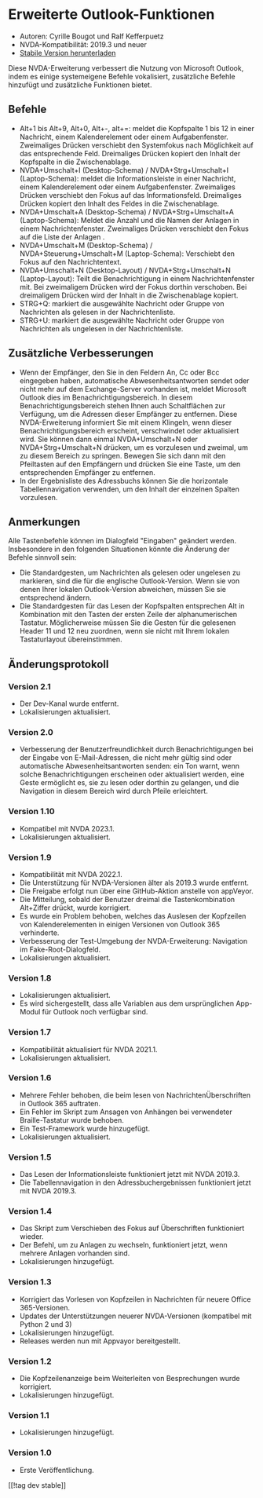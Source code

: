 # Erweiterte Outlook-Funktionen #

* Autoren: Cyrille Bougot und Ralf Kefferpuetz
* NVDA-Kompatibilität: 2019.3 und neuer
* [Stabile Version herunterladen][1]

Diese NVDA-Erweiterung verbessert die Nutzung von Microsoft Outlook, indem
es einige systemeigene Befehle vokalisiert, zusätzliche Befehle hinzufügt
und zusätzliche Funktionen bietet.

## Befehle

* Alt+1 bis Alt+9, Alt+0, Alt+-, alt+=: meldet die Kopfspalte 1 bis 12 in
  einer Nachricht, einem Kalenderelement oder einem
  Aufgabenfenster. Zweimaliges Drücken verschiebt den Systemfokus nach
  Möglichkeit auf das entsprechende Feld. Dreimaliges Drücken kopiert den
  Inhalt der Kopfspalte in die Zwischenablage.
* NVDA+Umschalt+I (Desktop-Schema) / NVDA+Strg+Umschalt+I (Laptop-Schema):
  meldet die Informationsleiste in einer Nachricht, einem Kalenderelement
  oder einem Aufgabenfenster. Zweimaliges Drücken verschiebt den Fokus auf
  das Informationsfeld. Dreimaliges Drücken kopiert den Inhalt des Feldes in
  die Zwischenablage.
* NVDA+Umschalt+A (Desktop-Schema)  / NVDA+Strg+Umschalt+A (Laptop-Schema):
  Meldet die Anzahl und die Namen der Anlagen in einem
  Nachrichtenfenster. Zweimaliges Drücken verschiebt den Fokus auf die Liste
  der Anlagen .
* NVDA+Umschalt+M (Desktop-Schema) / NVDA+Steuerung+Umschalt+M
  (Laptop-Schema): Verschiebt den Fokus auf den Nachrichtentext.
* NVDA+Umschalt+N (Desktop-Layout) / NVDA+Strg+Umschalt+N (Laptop-Layout):
  Teilt die Benachrichtigung in einem Nachrichtenfenster mit. Bei
  zweimaligem Drücken wird der Fokus dorthin verschoben. Bei dreimaligem
  Drücken wird der Inhalt in die Zwischenablage kopiert.
* STRG+Q: markiert die ausgewählte Nachricht oder Gruppe von Nachrichten als
  gelesen in der Nachrichtenliste.
* STRG+U: markiert die ausgewählte Nachricht oder Gruppe von Nachrichten als
  ungelesen in der Nachrichtenliste.

## Zusätzliche Verbesserungen

* Wenn der Empfänger, den Sie in den Feldern An, Cc oder Bcc eingegeben
  haben, automatische Abwesenheitsantworten sendet oder nicht mehr auf dem
  Exchange-Server vorhanden ist, meldet Microsoft Outlook dies im
  Benachrichtigungsbereich. In diesem Benachrichtigungsbereich stehen Ihnen
  auch Schaltflächen zur Verfügung, um die Adressen dieser Empfänger zu
  entfernen.  Diese NVDA-Erweiterung informiert Sie mit einem Klingeln, wenn
  dieser Benachrichtigungsbereich erscheint, verschwindet oder aktualisiert
  wird. Sie können dann einmal NVDA+Umschalt+N oder NVDA+Strg+Umschalt+N
  drücken, um es vorzulesen und zweimal, um zu diesem Bereich zu
  springen. Bewegen Sie sich dann mit den Pfeiltasten auf den Empfängern und
  drücken Sie eine Taste, um den entsprechenden Empfänger zu entfernen.
* In der Ergebnisliste des Adressbuchs können Sie die horizontale
  Tabellennavigation verwenden, um den Inhalt der einzelnen Spalten
  vorzulesen.
  
## Anmerkungen

Alle Tastenbefehle können im Dialogfeld "Eingaben" geändert
werden. Insbesondere in den folgenden Situationen könnte die Änderung der
Befehle sinnvoll sein:

* Die Standardgesten, um Nachrichten als gelesen oder ungelesen zu
  markieren, sind die für die englische Outlook-Version. Wenn sie von denen
  Ihrer lokalen Outlook-Version abweichen, müssen Sie sie entsprechend
  ändern.
* Die Standardgesten für das Lesen der Kopfspalten entsprechen Alt in
  Kombination mit den Tasten der ersten Zeile der alphanumerischen
  Tastatur. Möglicherweise müssen Sie die Gesten für die gelesenen Header 11
  und 12 neu zuordnen, wenn sie nicht mit Ihrem lokalen Tastaturlayout
  übereinstimmen.

## Änderungsprotokoll

### Version 2.1

* Der Dev-Kanal wurde entfernt.
* Lokalisierungen aktualisiert.

### Version 2.0

* Verbesserung der Benutzerfreundlichkeit durch Benachrichtigungen bei der
  Eingabe von E-Mail-Adressen, die nicht mehr gültig sind oder automatische
  Abwesenheitsantworten senden: ein Ton warnt, wenn solche
  Benachrichtigungen erscheinen oder aktualisiert werden, eine Geste
  ermöglicht es, sie zu lesen oder dorthin zu gelangen, und die Navigation
  in diesem Bereich wird durch Pfeile erleichtert.

### Version 1.10

* Kompatibel mit NVDA 2023.1.
* Lokalisierungen aktualisiert.

### Version 1.9

* Kompatibilität mit NVDA 2022.1.
* Die Unterstützung für NVDA-Versionen älter als 2019.3 wurde entfernt.
* Die Freigabe erfolgt nun über eine GitHub-Aktion anstelle von appVeyor.
* Die Mitteilung, sobald der Benutzer dreimal die Tastenkombination
  Alt+Ziffer drückt, wurde korrigiert.
* Es wurde ein Problem behoben, welches das Auslesen der Kopfzeilen von
  Kalenderelementen in einigen Versionen von Outlook 365 verhinderte.
* Verbesserung der Test-Umgebung der NVDA-Erweiterung: Navigation im
  Fake-Root-Dialogfeld.
* Lokalisierungen aktualisiert.

### Version 1.8

* Lokalisierungen aktualisiert.
* Es wird sichergestellt, dass alle Variablen aus dem ursprünglichen
  App-Modul für Outlook noch verfügbar sind.

### Version 1.7

* Kompatibilität aktualisiert für NVDA 2021.1.
* Lokalisierungen aktualisiert.

### Version 1.6

* Mehrere Fehler behoben, die beim lesen von NachrichtenÜberschriften in
  Outlook 365 auftraten.
* Ein Fehler im Skript zum Ansagen von Anhängen bei verwendeter
  Braille-Tastatur wurde behoben.
* Ein Test-Framework wurde hinzugefügt.
* Lokalisierungen aktualisiert.

### Version 1.5

* Das Lesen der Informationsleiste funktioniert jetzt mit NVDA 2019.3.
* Die Tabellennavigation in den Adressbuchergebnissen funktioniert jetzt mit
  NVDA 2019.3.

### Version 1.4

* Das Skript zum Verschieben des Fokus auf Überschriften funktioniert
  wieder.
* Der Befehl, um zu Anlagen zu wechseln, funktioniert jetzt, wenn mehrere
  Anlagen vorhanden sind.
* Lokalisierungen hinzugefügt.

### Version 1.3

* Korrigiert das Vorlesen von Kopfzeilen in Nachrichten für neuere Office
  365-Versionen.
* Updates der Unterstützungen neuerer NVDA-Versionen (kompatibel mit Python
  2 und 3)
* Lokalisierungen hinzugefügt.
* Releases werden nun mit Appvayor bereitgestellt.

### Version 1.2

* Die Kopfzeilenanzeige beim Weiterleiten von Besprechungen wurde
  korrigiert.
* Lokalisierungen hinzugefügt.

### Version 1.1

* Lokalisierungen hinzugefügt.

### Version 1.0

* Erste Veröffentlichung.

[[!tag dev stable]]

[1]: https://www.nvaccess.org/addonStore/legacy?file=outlookextended

